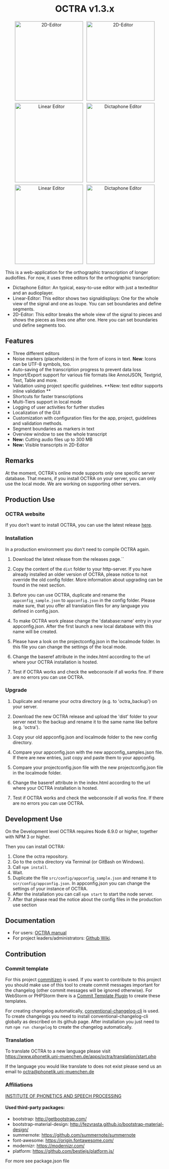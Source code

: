 <h1 align="center">OCTRA v1.3.x</h1>

<p align="center">
  <img style="margin:3px;border:1px solid lightgray;" width="215" height="250" src="https://www.phonetik.uni-muenchen.de/apps/octra/contents/1.3/img/features/editor3_1.png" alt="2D-Editor">
  <img style="margin:3px;border:1px solid lightgray;" width="215" height="250" src="https://www.phonetik.uni-muenchen.de/apps/octra/contents/1.3/img/features/editor3_2.png" alt="2D-Editor">
  <img style="margin:3px;border:1px solid lightgray;" width="215" height="250" src="https://www.phonetik.uni-muenchen.de/apps/octra/contents/1.3/img/features/editor2.png" alt="Linear Editor">
  <img style="margin:3px;border:1px solid lightgray;" width="215" height="250" src="https://www.phonetik.uni-muenchen.de/apps/octra/contents/1.3/img/features/editor1.png" alt="Dictaphone Editor">
  <img style="margin:3px;border:1px solid lightgray;" width="215" height="250" src="https://www.phonetik.uni-muenchen.de/apps/octra/contents/1.3/img/features/overview.png" alt="Linear Editor">
  <img style="margin:3px;border:1px solid lightgray;" width="215" height="250" src="https://www.phonetik.uni-muenchen.de/apps/octra/contents/1.3/img/features/export.png" alt="Dictaphone Editor">
</p>

This is a web-application for the orthographic transcription of longer
audiofiles. For now, it uses three editors for the orthographic transcription:

* Dictaphone Editor: An typical, easy-to-use editor with just a texteditor and an audioplayer.
* Linear-Editor: This editor shows two signaldisplays: One for the whole view of the signal and one as loupe. You can set boundaries and define segments.
* 2D-Editor: This editor breaks the whole view of the signal to pieces and shows the pieces as lines one after one. Here you can set boundaries und define segments too.

## Features
* Three different editors
* Noise markers (placeholders) in the form of icons in text. **New**: Icons can be UTF-8 symbols, too.  
* Auto-saving of the transcription progress to prevent data loss
* Import/Export support for various file formats like AnnotJSON, Textgrid, Text, Table and more.
* Validation using project specific guidelines. **New: text editor supports inline validation **
* Shortcuts for faster transcriptions
* Multi-Tiers support in local mode
* Logging of user activities for further studies
* Localization of the GUI
* Customization with configuration files for the app, project, guidelines and validation methods.
* Segment boundaries as markers in text
* Overview window to see the whole transcript
* **New:** Cutting audio files up to 300 MB
* **New:** Visible transcripts in 2D-Editor


## Remarks
At the moment, OCTRA's online mode supports only one specific server database. That means, if you install OCTRA on your server, you can only use the local mode. We are working on supporting other servers.


## Production Use

### OCTRA website

If you don't want to install OCTRA, you can use the latest release [here](https://www.phonetik.uni-muenchen.de/apps/octra/octra/).

### Installation
In a production environment you don't need to compile OCTRA again.

1. Download the latest release from the releases page.``

2. Copy the content of the ``dist`` folder to your http-server. If you have already installed an older version of OCTRA, please notice to not override the old config folder. More information about upgrading can be found in the next section.

3. Before you can use OCTRA, duplicate and rename the `appconfig_sample.json` to `appconfig.json` in the config folder. Please make sure, that you offer all translation files for any language you defined in config.json.

4. To make OCTRA work please change the 'database:name' entry in your appconfig.json. After the first launch a new local database with this name will be created.

5. Please have a look on the projectconfig.json in the localmode folder. In this file you can change the settings of the local mode.

6. Change the baseref attribute in the index.html according to the url where your OCTRA installation is hosted.

7. Test if OCTRA works and check the webconsole if all works fine. If there are no errors you can use OCTRA.

### Upgrade

1. Duplicate and rename your octra directory (e.g. to 'octra_backup') on your server.

2. Download the new OCTRA release and upload the 'dist' folder to your server next to the backup and rename it to the same name like before (e.g. 'octra').

3. Copy your old appconfig.json and localmode folder to the new config directory.

4. Compare your appconfig.json with the new appconfig_samples.json file. If there are new entries, just copy and paste them to your appconfig.

5. Compare your projectconfig.json file with the new projectconfig.json file in the localmode folder.

6. Change the baseref attribute in the index.html according to the url where your OCTRA installation is hosted.

7. Test if OCTRA works and check the webconsole if all works fine. If there are no errors you can use OCTRA.


## Development Use
On the Development level OCTRA requires Node 6.9.0 or higher, together with NPM 3 or higher.

Then you can install OCTRA:

1. Clone the octra repository.
2. Go to the octra directory via Terminal (or GitBash on Windows).
3. Call `` npm install ``.
4. Wait.
5. Duplicate the file ``src/config/appconfig_sample.json`` and rename it to ``scr/config/appconfig.json``. In appconfig.json you can change the settings of your instance of OCTRA.
6. After the installation you can call `` npm start `` to start the node server.
7. After that please read the notice about the config files in the production use section


## Documentation

* For users: [OCTRA manual](https://www.phonetik.uni-muenchen.de/apps/octra/manual/1.3.0/)
* For project leaders/administrators: [Github Wiki](https://github.com/IPS-LMU/octra/wiki).

## Contribution

### Commit template
For this project <a href="https://github.com/commitizen/cz-cli">commitizen</a> is used. If you want to contribute to this project you should make use of this tool to create commit messages important for the changelog (other commit messages will be ignored otherwise). For WebStorm or PHPStorm there is a <a href="https://plugins.jetbrains.com/plugin/9861-git-commit-template">Commit Template Plugin</a> to create these templates.

For creating changelog automatically, <a href="https://github.com/conventional-changelog/conventional-changelog/tree/master/packages/conventional-changelog-cli">conventional-changelog-cli</a> is used. To create changelogs you need to install conventional-changelog-cli globally as described on its github page. After installation you just need to run `npm run changelog` to create the changelog automatically.

### Translation
To translate OCTRA to a new language please visit https://www.phonetik.uni-muenchen.de/apps/octra/translation/start.php

If the language you would like translate to does not exist please send us an email to octra@phonetik.uni-muenchen.de


### Affiliations
[INSTITUTE OF PHONETICS AND SPEECH PROCESSING](http://www.en.phonetik.uni-muenchen.de/)

#### Used third-party packages:
* bootstrap: http://getbootstrap.com/
* bootstrap-material-design: http://fezvrasta.github.io/bootstrap-material-design/
* summernote: https://github.com/summernote/summernote
* font-awesome: https://origin.fontawesome.com/
* modernizr: https://modernizr.com/
* platform: https://github.com/bestiejs/platform.js/

For more see package.json file
